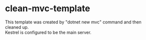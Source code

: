# clean-mvc-template  

This template was created by "dotnet new mvc" command and then cleaned up.  
Kestrel is configured to be the main server.  